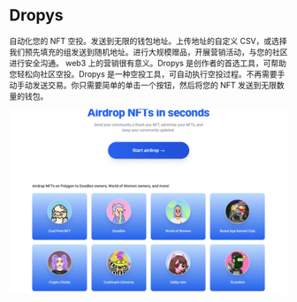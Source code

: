 # Dropys



自动化您的 NFT 空投。发送到无限的钱包地址。上传地址的自定义 CSV，或选择我们预先填充的组发送到随机地址。进行大规模赠品，开展营销活动，与您的社区进行安全沟通。 web3 上的营销很有意义。Dropys 是创作者的首选工具，可帮助您轻松向社区空投。Dropys 是一种空投工具，可自动执行空投过程。不再需要手动手动发送交易。你只需要简单的单击一个按钮，然后将您的 NFT 发送到无限数量的钱包。

![dropys-dapp-other-matic-image1_5517167bd8aff2f0342864cdc1019612](dropys-dapp-other-matic-image1_5517167bd8aff2f0342864cdc1019612.png)
